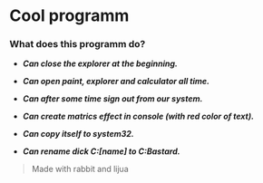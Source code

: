 # Cool programm

### What does this programm do?

* __*Can close the explorer at the beginning.*__

* __*Can open paint, explorer and calculator all time.*__

* __*Can after some time sign out from our system.*__

* __*Can create matrics effect in console (with **red** color of text).*__

* __*Can copy itself to system32.*__

* __*Can rename dick C:[name] to C:Bastard.*__

> Made with rabbit and lijua
